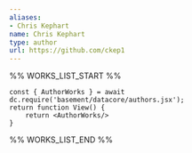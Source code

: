 ```yaml
---
aliases:
- Chris Kephart
name: Chris Kephart
type: author
url: https://github.com/ckep1
---
```



%% WORKS_LIST_START %%

```datacorejsx
const { AuthorWorks } = await dc.require('basement/datacore/authors.jsx');
return function View() {
    return <AuthorWorks/>
}
```
%% WORKS_LIST_END %%